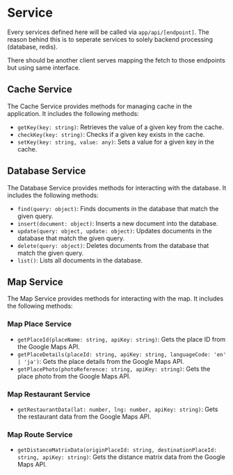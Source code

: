 # Service

Every services defined here will be called via `app/api/[endpoint]`. The reason behind this is to seperate services to solely backend processing (database, redis).

There should be another client serves mapping the fetch to those endpoints but using same interface.

## Cache Service

The Cache Service provides methods for managing cache in the application. It includes the following methods:

- `getKey(key: string)`: Retrieves the value of a given key from the cache.
- `checkKey(key: string)`: Checks if a given key exists in the cache.
- `setKey(key: string, value: any)`: Sets a value for a given key in the cache.

## Database Service

The Database Service provides methods for interacting with the database. It includes the following methods:

- `find(query: object)`: Finds documents in the database that match the given query.
- `insert(document: object)`: Inserts a new document into the database.
- `update(query: object, update: object)`: Updates documents in the database that match the given query.
- `delete(query: object)`: Deletes documents from the database that match the given query.
- `list()`: Lists all documents in the database.

## Map Service

The Map Service provides methods for interacting with the map. It includes the following methods:

### Map Place Service

- `getPlaceId(placeName: string, apiKey: string)`: Gets the place ID from the Google Maps API.
- `getPlaceDetails(placeId: string, apiKey: string, languageCode: 'en' | 'ja')`: Gets the place details from the Google Maps API.
- `getPlacePhoto(photoReference: string, apiKey: string)`: Gets the place photo from the Google Maps API.

### Map Restaurant Service

- `getRestaurantData(lat: number, lng: number, apiKey: string)`: Gets the restaurant data from the Google Maps API.

### Map Route Service

- `getDistanceMatrixData(originPlaceId: string, destinationPlaceId: string, apiKey: string)`: Gets the distance matrix data from the Google Maps API.

